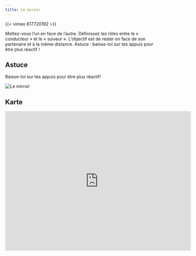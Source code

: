 ```yaml
---
title: Le miroir
---
```


{{< vimeo 617720192 >}}

Mettez-vous l’un en face de l’autre. Définissez les rôles entre le « conducteur » et le « suiveur ». L’objectif est de rester en face de son partenaire et à la même distance. Astuce : baisse-toi sur tes appuis pour être plus réactif !

## Astuce

Baisse-toi sur tes appuis pour être plus réactif!

![Le mirroir](/img/6.jpg)

## Karte

<iframe src="https://www.google.com/maps/embed?pb=!1m16!1m12!1m3!1d1011.2427366735956!2d7.2474320001688035!3d47.13482897164818!2m3!1f0!2f0!3f0!3m2!1i1024!2i768!4f13.1!2m1!1spalais%20des%20congr%C3%A8s%20bienne!5e1!3m2!1sfr!2sch!4v1632914335011!5m2!1sfr!2sch" width="600" height="450" style="border:0;" allowfullscreen="" loading="lazy"></iframe>

